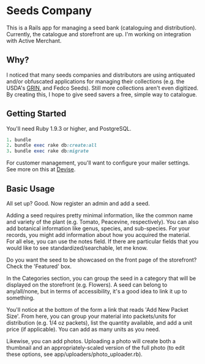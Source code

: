 Seeds Company
=============

This is a Rails app for managing a seed bank (cataloguing and distribution).
Currently, the catalogue and storefront are up. I'm working on
integration with Active Merchant.

Why?
----

I noticed that many seeds companies and distributors are using antiquated and/or obfuscated applications for managing
their collections (e.g. the USDA's <a href="http://www.ars-grin.gov/npgs/aboutgrin.html">GRIN</a>, and Fedco Seeds).
Still more collections aren't even digitized. By creating this, I hope to give seed savers a free, simple way to catalogue.

Getting Started
---------------

You'll need Ruby 1.9.3 or higher, and PostgreSQL.

```ruby
1. bundle
2. bundle exec rake db:create:all
3. bundle exec rake db:migrate
```

For customer management, you'll want to configure your mailer settings. See more on this at <a href="https://github.com/plataformatec/devise">Devise</a>.


Basic Usage
-----------

All set up? Good. Now register an admin and add a seed.

Adding a seed requires pretty minimal information, like the common name and variety of the plant (e.g. Tomato, Peacevine, respectively). You can also add botanical information like genus, species, and sub-species. For your records, you might add information about how you acquired the material. For all else, you can use the notes field. If there are particular fields that you would like to see standardized/searchable, let me know.

Do you want the seed to be showcased on the front page of the storefront? Check the 'Featured' box.

In the Categories section, you can group the seed in a category that will be displayed on the storefront (e.g. Flowers). A seed can belong to any/all/none, but in terms of accessibility, it's a good idea to link it up to something.

You'll notice at the bottom of the form a link that reads 'Add New Packet Size'. From here, you can group your material into packets/units for distribution (e.g. 1/4 oz packets), list the quantity available, and add a unit price (if applicable). You can add as many units as you need.

Likewise, you can add photos. Uploading a photo will create both a thumbnail and an appropriately-scaled version of the full photo (to edit these options, see app/uploaders/photo_uploader.rb).